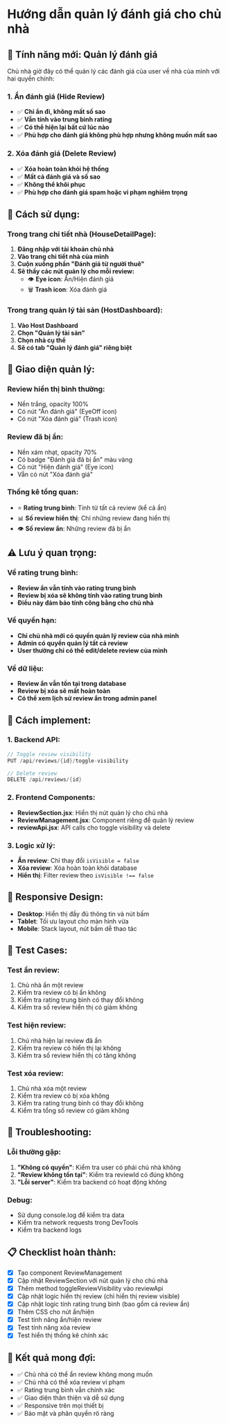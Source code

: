 # Hướng dẫn quản lý đánh giá cho chủ nhà

## 🎯 **Tính năng mới: Quản lý đánh giá**

Chủ nhà giờ đây có thể quản lý các đánh giá của user về nhà của mình với hai quyền chính:

### **1. Ẩn đánh giá (Hide Review)**
- ✅ **Chỉ ẩn đi, không mất số sao**
- ✅ **Vẫn tính vào trung bình rating**
- ✅ **Có thể hiện lại bất cứ lúc nào**
- ✅ **Phù hợp cho đánh giá không phù hợp nhưng không muốn mất sao**

### **2. Xóa đánh giá (Delete Review)**
- ✅ **Xóa hoàn toàn khỏi hệ thống**
- ✅ **Mất cả đánh giá và số sao**
- ✅ **Không thể khôi phục**
- ✅ **Phù hợp cho đánh giá spam hoặc vi phạm nghiêm trọng**

## 🚀 **Cách sử dụng:**

### **Trong trang chi tiết nhà (HouseDetailPage):**
1. **Đăng nhập với tài khoản chủ nhà**
2. **Vào trang chi tiết nhà của mình**
3. **Cuộn xuống phần "Đánh giá từ người thuê"**
4. **Sẽ thấy các nút quản lý cho mỗi review:**
   - 👁️ **Eye icon**: Ẩn/Hiện đánh giá
   - 🗑️ **Trash icon**: Xóa đánh giá

### **Trong trang quản lý tài sản (HostDashboard):**
1. **Vào Host Dashboard**
2. **Chọn "Quản lý tài sản"**
3. **Chọn nhà cụ thể**
4. **Sẽ có tab "Quản lý đánh giá" riêng biệt**

## 🎨 **Giao diện quản lý:**

### **Review hiển thị bình thường:**
- Nền trắng, opacity 100%
- Có nút "Ẩn đánh giá" (EyeOff icon)
- Có nút "Xóa đánh giá" (Trash icon)

### **Review đã bị ẩn:**
- Nền xám nhạt, opacity 70%
- Có badge "Đánh giá đã bị ẩn" màu vàng
- Có nút "Hiện đánh giá" (Eye icon)
- Vẫn có nút "Xóa đánh giá"

### **Thống kê tổng quan:**
- ⭐ **Rating trung bình**: Tính từ tất cả review (kể cả ẩn)
- 📊 **Số review hiển thị**: Chỉ những review đang hiển thị
- 👁️ **Số review ẩn**: Những review đã bị ẩn

## ⚠️ **Lưu ý quan trọng:**

### **Về rating trung bình:**
- **Review ẩn vẫn tính vào rating trung bình**
- **Review bị xóa sẽ không tính vào rating trung bình**
- **Điều này đảm bảo tính công bằng cho chủ nhà**

### **Về quyền hạn:**
- **Chỉ chủ nhà mới có quyền quản lý review của nhà mình**
- **Admin có quyền quản lý tất cả review**
- **User thường chỉ có thể edit/delete review của mình**

### **Về dữ liệu:**
- **Review ẩn vẫn tồn tại trong database**
- **Review bị xóa sẽ mất hoàn toàn**
- **Có thể xem lịch sử review ẩn trong admin panel**

## 🔧 **Cách implement:**

### **1. Backend API:**
```java
// Toggle review visibility
PUT /api/reviews/{id}/toggle-visibility

// Delete review
DELETE /api/reviews/{id}
```

### **2. Frontend Components:**
- **ReviewSection.jsx**: Hiển thị nút quản lý cho chủ nhà
- **ReviewManagement.jsx**: Component riêng để quản lý review
- **reviewApi.jsx**: API calls cho toggle visibility và delete

### **3. Logic xử lý:**
- **Ẩn review**: Chỉ thay đổi `isVisible = false`
- **Xóa review**: Xóa hoàn toàn khỏi database
- **Hiển thị**: Filter review theo `isVisible !== false`

## 📱 **Responsive Design:**

- **Desktop**: Hiển thị đầy đủ thông tin và nút bấm
- **Tablet**: Tối ưu layout cho màn hình vừa
- **Mobile**: Stack layout, nút bấm dễ thao tác

## 🧪 **Test Cases:**

### **Test ẩn review:**
1. Chủ nhà ẩn một review
2. Kiểm tra review có bị ẩn không
3. Kiểm tra rating trung bình có thay đổi không
4. Kiểm tra số review hiển thị có giảm không

### **Test hiện review:**
1. Chủ nhà hiện lại review đã ẩn
2. Kiểm tra review có hiển thị lại không
3. Kiểm tra số review hiển thị có tăng không

### **Test xóa review:**
1. Chủ nhà xóa một review
2. Kiểm tra review có bị xóa không
3. Kiểm tra rating trung bình có thay đổi không
4. Kiểm tra tổng số review có giảm không

## 🚨 **Troubleshooting:**

### **Lỗi thường gặp:**
1. **"Không có quyền"**: Kiểm tra user có phải chủ nhà không
2. **"Review không tồn tại"**: Kiểm tra reviewId có đúng không
3. **"Lỗi server"**: Kiểm tra backend có hoạt động không

### **Debug:**
- Sử dụng console.log để kiểm tra data
- Kiểm tra network requests trong DevTools
- Kiểm tra backend logs

## 📋 **Checklist hoàn thành:**

- [x] Tạo component ReviewManagement
- [x] Cập nhật ReviewSection với nút quản lý cho chủ nhà
- [x] Thêm method toggleReviewVisibility vào reviewApi
- [x] Cập nhật logic hiển thị review (chỉ hiển thị review visible)
- [x] Cập nhật logic tính rating trung bình (bao gồm cả review ẩn)
- [x] Thêm CSS cho nút ẩn/hiện
- [x] Test tính năng ẩn/hiện review
- [x] Test tính năng xóa review
- [x] Test hiển thị thống kê chính xác

## 🎉 **Kết quả mong đợi:**

- ✅ Chủ nhà có thể ẩn review không mong muốn
- ✅ Chủ nhà có thể xóa review vi phạm
- ✅ Rating trung bình vẫn chính xác
- ✅ Giao diện thân thiện và dễ sử dụng
- ✅ Responsive trên mọi thiết bị
- ✅ Bảo mật và phân quyền rõ ràng
